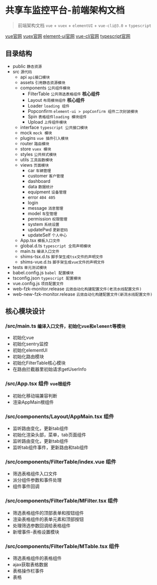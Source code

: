 # 共享车监控平台-前端架构文档
> 前端架构文档 `vue` + `vuex` + `elementUI` + `vue-cli@3.0` + `typescript`

[vue官网](https://cn.vuejs.org/)
[vuex官网](https://vuex.vuejs.org/zh/)
[element-ui官网](http://element-cn.eleme.io/#/zh-CN)
[vue-cli官网](https://cli.vuejs.org/zh/)
[typescript官网](http://www.tslang.cn/)

## 目录结构
  - public `静态资源`
  - src `源代码`
    - api `api接口模块`
    - assets `引用静态资源模块`
    - components `公共组件模块`
      - FilterTable `公共筛选表格组件` **核心组件**
      - Layout `布局模块组件` **核心组件**
      - Loader `loading 组件`
      - Popconfirm `element-ui > popConfirm 组件二次封装模块`
      - Spin `表格组件loading 模块组件`
      - Upload `上传组件模块`
    - interface `typescript 公共接口模块`
    - mock `mock 模块`
    - plugins `vue 插件引入模块`
    - router `路由模块`
    - store `vuex 模块`
    - styles `公共样式模块`
    - utils `工具函数模块`
    - views `页面模块`
      - car `车辆管理`
      - customer `客户管理`
      - dashboard
      - data `数据统计`
      - equipment `设备管理`
      - error `404 405`
      - login
      - message `消息管理`
      - model `车型管理`
      - permission `权限管理`
      - system `系统设置`
      - updatePwd `更新密码`
      - updateSelf `个人中心`
    - App.tsx `模板入口文件`
    - global.d.ts `typescript 全局声明模块`
    - main.ts `编译入口文件`
    - shims-tsx.d.ts `脚手架生成tsx文件的声明文件`
    - shims-vue.d.ts `脚手架生成vue文件的声明文件`
  - tests `单元测试模块`
  - babel.config.js `babel 配置模块`
  - tsconfig.json `typescript 配置模块`
  - vue.config.js `项目配置文件`
  - web-fzk-monitor.release `云效自动化构建配置文件(老流水线配置文件)`
  - web-new-fzk-monitor.release `云效自动化构建配置文件(新流水线配置文件)`

## 核心模块设计

### /src/main.ts `编译入口文件，初始化vue和element等模块`
  
  - 初始化vue
  - 初始化sentry监控
  - 初始化elementUI
  - 初始化路由模块
  - 初始化FilterTable核心模块
  - 在路由拦截器里初始请求getUserInfo 
 
### /src/App.tsx 组件 `vue根组件`
    
  - 初始化移动端兼容判断
  - 渲染AppMain根组件

### /src/components/Layout/AppMain.tsx 组件

  - 监听路由变化，更新tab组件
  - 初始化渲染头部，菜单，tab页面组件
  - 监听路由变化，更新tab组件
  - 监听tab组件事件，更新路由和tab组件

### /src/components/FilterTable/index.vue 组件

  - 筛选表格组件入口文件
  - 派分组件参数和事件处理
  - 组件事件回调

### /src/components/FilterTable/MFilter.tsx 组件
  
  - 筛选表格组件的顶部表单和按钮组件
  - 渲染表格组件的表单元素和顶部按钮
  - 处理筛选参数回调给表格组件
  - 新增事件-表格设置模块

### /src/components/FilterTable/MTable.tsx 组件

  - 筛选表格组件的表格组件
  - ajax获取表格数据
  - 表格操作栏事件
  - 表格